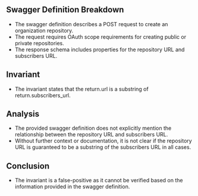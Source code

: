 ## Swagger Definition Breakdown
- The swagger definition describes a POST request to create an organization repository.
- The request requires OAuth scope requirements for creating public or private repositories.
- The response schema includes properties for the repository URL and subscribers URL.

## Invariant
- The invariant states that the return.url is a substring of return.subscribers_url.

## Analysis
- The provided swagger definition does not explicitly mention the relationship between the repository URL and subscribers URL.
- Without further context or documentation, it is not clear if the repository URL is guaranteed to be a substring of the subscribers URL in all cases.

## Conclusion
- The invariant is a false-positive as it cannot be verified based on the information provided in the swagger definition.
